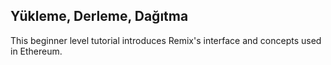 ## Yükleme, Derleme, Dağıtma

This beginner level tutorial introduces Remix's interface and concepts used in Ethereum.
